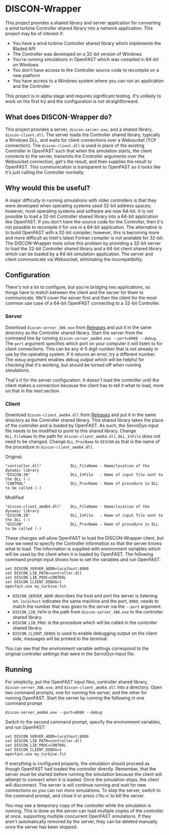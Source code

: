 # DISCON-Wrapper

This project provides a shared library and server application for converting a wind turbine Controller shared library into a network application. This project may be of interest if:

- You have a wind turbine Controller shared library which implements the Bladed API
- The Controller was developed on a 32-bit version of Windows
- You're running simulations in OpenFAST which was compiled in 64-bit on Windows
- You don't have access to the Controller source code to recompile on a new platform
- You have access to a Windows system where you can run an application and the Controller

This project is in alpha stage and requires significant testing. It's unlikely to work on the first try and the configuration is not straightforward.

## What does DISCON-Wrapper do?

This project provides a server, `discon-server.exe`, and a shared library, `discon-client.dll`. The server loads the Controller shared library, typically a Windows DLL, and waits for client connections over a Websocket (TCP connection). The `discon-client.dll` is used in place of the existing Controller in OpenFAST such that when the simulation starts, the client connects to the server, transmits the Controller arguments over the Websocket connection, get's the result, and then supplies the result to OpenFAST. This communication is transparent to OpenFAST so it looks like it's just calling the Controller normally. 

## Why would this be useful?

A major difficulty in running simulations with older controllers is that they were developed when operating systems used 32-bit address spaces; however, most operating systems and software are now 64-bit. It is not possible to load a 32-bit Controller shared library into a 64-bit application like OpenFAST. If you don't have the source code for the Controller, then it's not possible to recompile it for use in a 64-bit application. The alternative is to build OpenFAST with a 32-bit compiler; however, this is becoming more and more difficult as Intel's latest Fortran compiler is not available for 32-bit. The DISCON-Wrapper tools solve this problem by providing a 32-bit server to load the 32-bit Controller shared library and a 64-bit client shared library which can be loaded by a 64-bit simulation application. The server and client communicate via Websocket, eliminating the incompatibility.

## Configuration

There's not a lot to configure, but you're bridging two applications, so things have to match between the client and the server for them to communicate. We'll cover the server first and then the client for the most common use case of a 64-bit OpenFAST connecting to a 32-bit Controller.

### Server

Download `discon-server_386.exe` from [Releases](https://github.com/deslaughter/discon-wrapper/releases) and put it in the same directory as the Controller shared library. Start the server from the command line by running `discon-server_amd64.exe --port=8080 --debug`. The `port` argument specifies which port on your computer it will listen to for client connections. This can be any 4-5 digit number that is not already in use by the operating system. If it returns an error, try a different number. The `debug` argument enables debug output which will be helpful for checking that it's working, but should be turned off when running simulations. 

That's it for the server configuration. It doesn't load the controller until the client makes a connection because the client has to tell it what to load, more on that in the next section. 

### Client

Download `discon-client_amd64.dll` from [Releases](https://github.com/deslaughter/discon-wrapper/releases) and put it in the same directory as the Controller shared library. This shared library takes the place of the controller and is loaded by OpenFAST. As such, the ServoDyn input file needs to be modified to point to this shared library. Change `DLL_FileName` to the path for `discon-client_amd64.dll`. `DLL_InFile` does not need to be changed. Change `DLL_ProcName` to `DISCON` as that is the name of the procedure in `discon-client_amd64.dll`.

Original:
```
"controller.dll"             DLL_FileName - Name/location of the dynamic library
"DISCON.IN"                  DLL_InFile   - Name of input file sent to the DLL (-)
"CONTROL"                    DLL_ProcName - Name of procedure in DLL to be called (-)
```

Modified
```
"discon-client_amd64.dll"    DLL_FileName - Name/location of the dynamic library
"DISCON.IN"                  DLL_InFile   - Name of input file sent to the DLL (-)
"DISCON"                     DLL_ProcName - Name of procedure in DLL to be called (-)
```

These changes will allow OpenFAST to load the DISCON-Wrapper client, but now we need to specify the Controller information so that the server knows what to load. The information is supplied with environment variables which will be used by the client when it is loaded by OpenFAST. The following command prompt input shows how to set the variables and run OpenFAST:

```
set DISCON_SERVER_ADDR=localhost:8080
set DISCON_LIB_PATH=controller.dll
set DISCON_LIB_PROC=CONTROL
set DISCON_CLIENT_DEBUG=1
openfast.exe my_turbine.fst
```

- `DISCON_SERVER_ADDR` describes the host and port the server is listening on. `localhost` indicates the same machine and the port, `8080`, needs to match the number that was given to the server via the `--port` argument.
- `DISCON_LIB_PATH` is the path from `discon-server_386.exe` to the controller shared library.
- `DISCON_LIB_PROC` is the procedure which will be called in the controller shared library.
- `DISCON_CLIENT_DEBUG` is used to enable debugging output on the client side, messages will be printed to the terminal.

You can see that the environment variable settings correspond to the original controller settings that were in the ServoDyn input file.

## Running

For simplicity, put the OpenFAST input files, controller shared library, `discon-server_386.exe`, and `discon-client_amd64.dll` into a directory. Open two command prompts, one for running the server, and the other for running OpenFAST. Start the server by running the following in one command prompt

```
discon-server_amd64.exe --port=8080 --debug
```

Switch to the second command prompt, specify the environment variables, and run OpenFAST:

```
set DISCON_SERVER_ADDR=localhost:8080
set DISCON_LIB_PATH=controller.dll
set DISCON_LIB_PROC=CONTROL
set DISCON_CLIENT_DEBUG=1
openfast.exe my_turbine.fst
```

If everything is configured properly, the simulation should proceed as though OpenFAST had loaded the controller directly. Remember, that the server must be started before running the simulation because the client will attempt to connect when it is loaded. Once the simulation stops, the client will disconnect. The server is will continue running and wait for new connections so you can run more simulations. To stop the server, switch to the command prompt, and close it or press `CTRL+C` to kill the server.

You may see a temporary copy of the controller while the simulation is running. This is done so the server can load multiple copies of the controller at once, supporting multiple concurrent OpenFAST simulations. If they aren't automatically removed by the server, they can be deleted manually once the server has been stopped.
